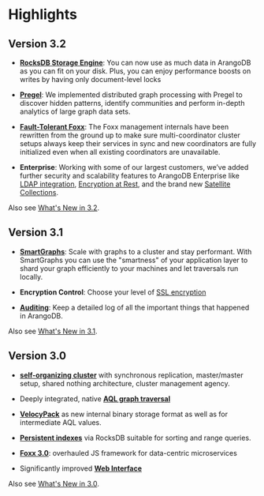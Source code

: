 Highlights
==========

Version 3.2
-----------

- [**RocksDB Storage Engine**](Architecture/StorageEngines.md): You can now use
  as much data in ArangoDB as you can fit on your disk. Plus, you can enjoy
  performance boosts on writes by having only document-level locks

- [**Pregel**](Graphs/Pregel/README.md):
  We implemented distributed graph processing with Pregel to discover hidden
  patterns, identify communities and perform in-depth analytics of large graph
  data sets.

- [**Fault-Tolerant Foxx**](../HTTP/Foxx/index.html): The Foxx management
  internals have been rewritten from the ground up to make sure
  multi-coordinator cluster setups always keep their services in sync and
  new coordinators are fully initialized even when all existing coordinators
  are unavailable.

- **Enterprise**: Working with some of our largest customers, we’ve added
  further security and scalability features to ArangoDB Enterprise like
  [LDAP integration](Administration/Configuration/Ldap.md),
  [Encryption at Rest](Administration/Encryption/README.md), and the brand new
  [Satellite Collections](Administration/Replication/Synchronous/Satellites.md).

Also see [What's New in 3.2](ReleaseNotes/NewFeatures32.md).

Version 3.1
-----------

- [**SmartGraphs**](Graphs/SmartGraphs/README.md): Scale with graphs to a
  cluster and stay performant. With SmartGraphs you can use the "smartness"
  of your application layer to shard your graph efficiently to your machines
  and let traversals run locally.

- **Encryption Control**: Choose your level of [SSL encryption](Administration/Configuration/SSL.md)

- [**Auditing**](Administration/Auditing/README.md): Keep a detailed log
  of all the important things that happened in ArangoDB.

Also see [What's New in 3.1](ReleaseNotes/NewFeatures31.md).

Version 3.0
-----------

- [**self-organizing cluster**](Scalability/Architecture.md) with
  synchronous replication, master/master setup, shared nothing
  architecture, cluster management agency.

- Deeply integrated, native [**AQL graph traversal**](../AQL/Graphs/index.html)

- [**VelocyPack**](https://github.com/arangodb/velocypack) as new internal
  binary storage format as well as for intermediate AQL values.

- [**Persistent indexes**](Indexing/Persistent.md) via RocksDB suitable
  for sorting and range queries.

- [**Foxx 3.0**](Foxx/README.md): overhauled JS framework for data-centric
  microservices

- Significantly improved [**Web Interface**](Administration/WebInterface/README.md)
  
Also see [What's New in 3.0](ReleaseNotes/NewFeatures30.md).
